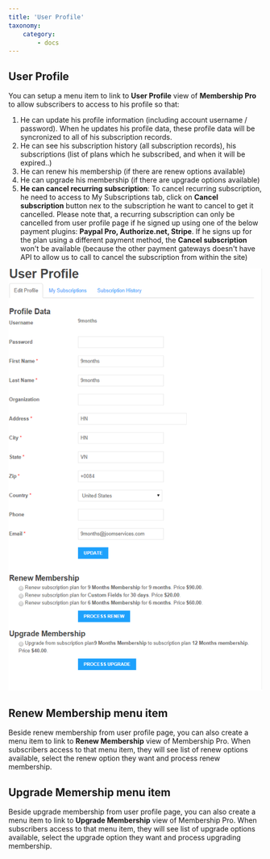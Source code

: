 ```yaml
---
title: 'User Profile'
taxonomy:
    category:
        - docs
---
```


## User Profile

You can setup a menu item to link to **User Profile** view of **Membership Pro** to allow subscribers to access to his profile so that:
1. He can update his profile information (including account username / password). When he updates his profile data, these profile data will be syncronized to all of his subscription records.
2. He can see his subscription history (all subscription records), his subscriptions (list of plans which he subscribed, and when it will be expired..)
3. He can renew his membership (if there are renew options available)
4. He can upgrade his membership (if there are upgrade options available)
5. **He can cancel recurring subscription**: To cancel recurring subscription, he need to access to My Subscriptions tab, click on **Cancel subscription** button nex to the subscription he want to cancel to get it cancelled. Please note that, a recurring subscription can only be cancelled from user profile page if he signed up using one of the below payment plugins: **Paypal Pro, Authorize.net, Stripe**. If he signs up for the plan using a different payment method, the  **Cancel subscription** won't be available (because the other payment gateways doesn't have API to allow us to call to cancel the subscription from within the site)

![User Profile](membership-profile.png)

## Renew Membership menu item

Beside renew membership from user profile page, you can also create a menu item to link to **Renew Membership** view of Membership Pro. When subscribers access to that menu item, they will see list of renew options available, select the renew option they want and process renew membership.

## Upgrade Memership menu item

Beside upgrade membership from user profile page, you can also create a menu item to link to **Upgrade Membership** view of Membership Pro. When subscribers access to that menu item, they will see list of upgrade options available, select the upgrade option they want and process upgrading membership.